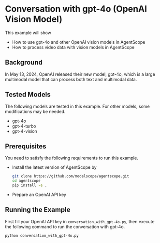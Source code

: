 # Conversation with gpt-4o (OpenAI Vision Model)

This example will show
- How to use gpt-4o and other OpenAI vision models in AgentScope
- How to process video data with vision models in AgentScope


## Background

In May 13, 2024, OpenAI released their new model, gpt-4o, which is a large multimodal model that can process both text and multimodal data.


## Tested Models

The following models are tested in this example. For other models, some modifications may be needed.
- gpt-4o
- gpt-4-turbo
- gpt-4-vision


## Prerequisites

You need to satisfy the following requirements to run this example.
- Install the latest version of AgentScope by
    ```bash
    git clone https://github.com/modelscope/agentscope.git
    cd agentscope
    pip install -e .
    ```
- Prepare an OpenAI API key

## Running the Example

First fill your OpenAI API key in `conversation_with_gpt-4o.py`, then execute the following command to run the conversation with gpt-4o.

```bash
python conversation_with_gpt-4o.py
```

